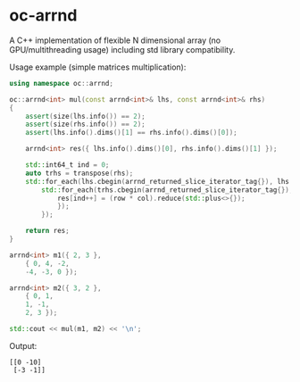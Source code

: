 # oc-arrnd

A C++ implementation of flexible N dimensional array (no GPU/multithreading usage) including std library compatibility.

Usage example (simple matrices multiplication):

```cpp
using namespace oc::arrnd;

oc::arrnd<int> mul(const arrnd<int>& lhs, const arrnd<int>& rhs)
{
    assert(size(lhs.info()) == 2);
    assert(size(rhs.info()) == 2);
    assert(lhs.info().dims()[1] == rhs.info().dims()[0]);

    arrnd<int> res({ lhs.info().dims()[0], rhs.info().dims()[1] });

    std::int64_t ind = 0;
    auto trhs = transpose(rhs);
    std::for_each(lhs.cbegin(arrnd_returned_slice_iterator_tag{}), lhs.cend(arrnd_returned_slice_iterator_tag{}), [&](const auto& row) {
        std::for_each(trhs.cbegin(arrnd_returned_slice_iterator_tag{}), trhs.cend(arrnd_returned_slice_iterator_tag{}), [&](const auto& col) {
            res[ind++] = (row * col).reduce(std::plus<>{});
            });
        });

    return res;
}

arrnd<int> m1({ 2, 3 },
    { 0, 4, -2,
    -4, -3, 0 });

arrnd<int> m2({ 3, 2 },
    { 0, 1,
    1, -1,
    2, 3 });

std::cout << mul(m1, m2) << '\n';
```

Output:

```
[[0 -10]
 [-3 -1]]
```
